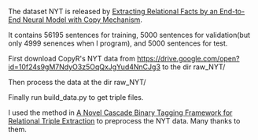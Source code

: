The dataset  NYT is released by [Extracting Relational Facts by an End-to-End Neural Model with Copy Mechanism](https://www.aclweb.org/anthology/P18-1047.pdf).

It contains 56195 sentences for training, 5000 sentences for validation(but only 4999 senences when I program), and 5000 sentences for test.

First download CopyR's NYT data from https://drive.google.com/open?id=10f24s9gM7NdyO3z5OqQxJgYud4NnCJg3 to the dir raw_NYT/

Then process the data at the dir raw_NYT/

Finally run build_data.py to get triple files.

I used the method in [A Novel Cascade Binary Tagging Framework for Relational Triple Extraction](https://arxiv.org/abs/1909.03227) to preprocess the NYT data. Many thanks to them.
